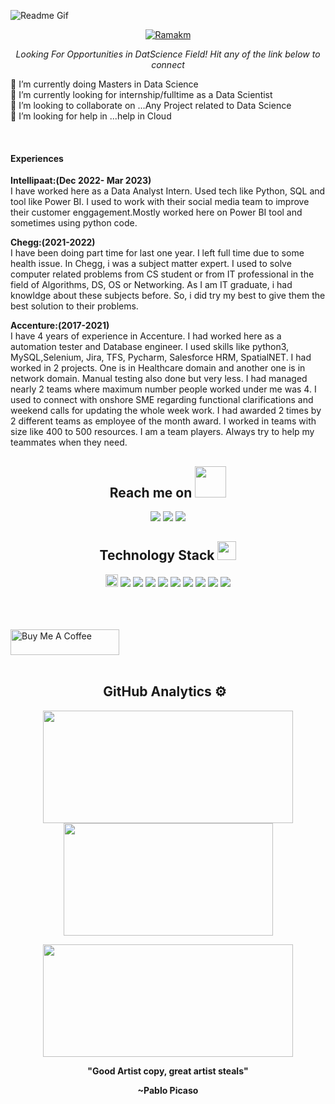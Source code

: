 ![Readme Gif](https://user-images.githubusercontent.com/8182816/236623967-6d96f491-2412-49bc-9f18-9e91188a72a5.gif)

<a href="https://github.com/Ramakm" target="_blank"><p align="center"> <img src="https://komarev.com/ghpvc/?username=Ramakm&label=Profile%20views&color=129e00" alt="Ramakm" /></a>

<p align="center">
  <i>Looking For Opportunities in DatScience Field! Hit any of the link below to connect</i>

<!-- Namaste 🙏 -->

🔭 I’m currently doing Masters in Data Science<br>
🌱 I’m currently looking for internship/fulltime as a Data Scientist <br>
👯 I’m looking to collaborate on ...Any Project related to Data Science<br>
🤔 I’m looking for help in ...help in Cloud<br>
  
<br />
<p>
<h4>Experiences</h4>

**Intellipaat:(Dec 2022- Mar 2023)**<br>
                       I have worked here as a Data Analyst Intern. Used tech like Python, SQL and tool like Power BI. I used to work with their social media team to improve their customer enggagement.Mostly worked here on Power BI tool and sometimes using python code.
<br>

 **Chegg:(2021-2022)** <br>
                      I have been doing part time for last one year. I left full time due to some health issue. In Chegg, i was a subject matter expert. I used to solve computer related problems from CS student or from IT professional in the field of Algorithms, DS, OS or Networking. As I am IT graduate, i had knowldge about these subjects before. So, i did try my best to give them the best solution to their problems.<br>
                      
                      
**Accenture:(2017-2021)**<br>
                        I have 4 years of experience in Accenture. I had worked here as a automation tester and Database engineer. I used skills like python3, MySQL,Selenium, Jira, TFS, Pycharm, Salesforce HRM, SpatialNET. I had worked in 2 projects. One is in Healthcare domain and another one is in network domain. Manual testing also done but very less. I had managed nearly 2 teams where maximum number people worked under me was 4. I used to connect with onshore SME regarding functional clarifications and weekend calls for updating the whole week work. I had awarded 2 times by 2 different teams as employee of the month award. I worked in teams with size like 400 to 500 resources. I am a team players. Always try to help my teammates when they need.

</p>
                      


<h2 align="center">Reach me on <img src="https://media.giphy.com/media/mGcNjsfWAjY5AEZNw6/giphy.gif" width="50"></h2>
<p align="center">
<img src="https://img.shields.io/badge/-Gmail:Ramakrushna-c14438?style=flat-square&logo=Gmail&logoColor=white&link=mailto:itsramakrushna@gmail.com" />
<img src="https://img.shields.io/badge/-Ramakrushna-blue?style=flat-square&logo=Linkedin&logoColor=white&link=https://www.linkedin.com/in/ramakrushna-mohapatra-433567a4/" />
<img src="https://img.shields.io/badge/-codewith_ram-blue?style=flat-square&logo=twitter&logoColor=white&link=https://twitter.com/codewith_ram" />

</p>

<h2 align="center">Technology Stack <img src="https://media.giphy.com/media/WUlplcMpOCEmTGBtBW/giphy.gif" width="30"></h2>

<p align="center">
 <img src="https://img.shields.io/badge/python-3776AB.svg?&style=for-the-badge&logo=python&logoColor=white" height="20"/>
 <img src="https://img.shields.io/badge/-C++-05122A?style=flat&logo=C%2B%2B&logoColor=00599C"/>
 <img src="https://img.shields.io/badge/-Java-05122A?style=flat&logo=Java&logoColor=FFA518"/>
 <img src="https://img.shields.io/badge/-JavaScript-05122A?style=flat&logo=javascript"/>
 <img src="https://img.shields.io/badge/-Bootstrap-05122A?style=flat&logo=bootstrap&logoColor=563D7C"/>
 <img src="https://img.shields.io/badge/-HTML5-E34F26?style=flat-square&logo=html5&logoColor=white"/>
 <img src="https://img.shields.io/badge/-CSS3-1572B6?style=flat-square&logo=css3"/>
 <img src="https://img.shields.io/badge/jupyter-F3631D.svg?&style=flat-square&logo=jupyter&logoColor=white"/>
 <img src="https://img.shields.io/badge/anaconda-42B029.svg?&style=flat-square&logo=anaconda&logoColor=white"/>
 <img src="https://img.shields.io/badge/Flask-000000.svg?&style=flat-square&logo=flask&logoColor=white"/>

</p>
<br>
<!-- <br>
<h2 align="center">Kaggle Statistics🥇</h2>
<div align="center">
<a href="https://www.kaggle.com/ramakrushnamohapatra"><img src="https://road-to-kaggle-grandmaster.vercel.app/api/simple/ramakrushnamohapatra" /></a>
</div>
<p align="center">
<img src="https://road-to-kaggle-grandmaster.vercel.app/api/badges/ramakrushnamohapatra/dataset" />
<img src="https://road-to-kaggle-grandmaster.vercel.app/api/badges/ramakrushnamohapatra/notebook" />
<img src="https://road-to-kaggle-grandmaster.vercel.app/api/badges/ramakrushnamohapatra/discussion" />
</p>
<br> -->
<br>
<br>
<a href="https://www.buymeacoffee.com/Ramakrushna" target="_blank"><img src="https://cdn.buymeacoffee.com/buttons/default-orange.png" alt="Buy Me A Coffee" height="41" width="174"></a>
<br>
<br>
<!--  ![Snake animation](https://github.com/Ramakm/Ramakm/blob/output/github-contribution-grid-snake.svg) -->
<h2 align="center">GitHub Analytics ⚙️ &nbsp;</h2>
<p align="center">
<a href="https://github.com/Ramakm">
  <img height="180em" width = "400em" src="https://github-readme-stats-eight-theta.vercel.app/api?username=Ramakm&show_icons=true&theme=algolia&include_all_commits=true&count_private=true"/>
   <img height="180em" width = "335em" src="https://github-readme-stats-eight-theta.vercel.app/api/top-langs/?username=Ramakm&layout=compact&langs_count=8&theme=algolia"/>
  
</a>
</p>

<p align = "center">
<img height="180em" width = "400em" src="https://github-readme-streak-stats.herokuapp.com/?user=Ramakm&show_icons=true&locale=en&layout=compact&theme=algolia&line_height=0" />
</p> 
<!---
<p align = "center">
 <img src="https://activity-graph.herokuapp.com/graph?username=Ramakm&theme=redical">
</p>  
--->
<!-- <p align = 'center'>
<img height="295em"  src="https://activity-graph-ahmedshahriar.herokuapp.com/graph?username=Ramakm&theme=gotham" alt="Ram's GitHub Activity"/>
</p> -->
 
<p align = "center"><b>"Good Artist copy, great artist steals"</b></p>
<p align = "center"><b>~Pablo Picaso</b></p>
